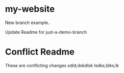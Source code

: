 # my-website

New branch example..

Update Readme for just-a-demo-branch

# Conflict Readme
These are conflicting changes
sdld;dskdlsk
lsdks;ldks;lk
